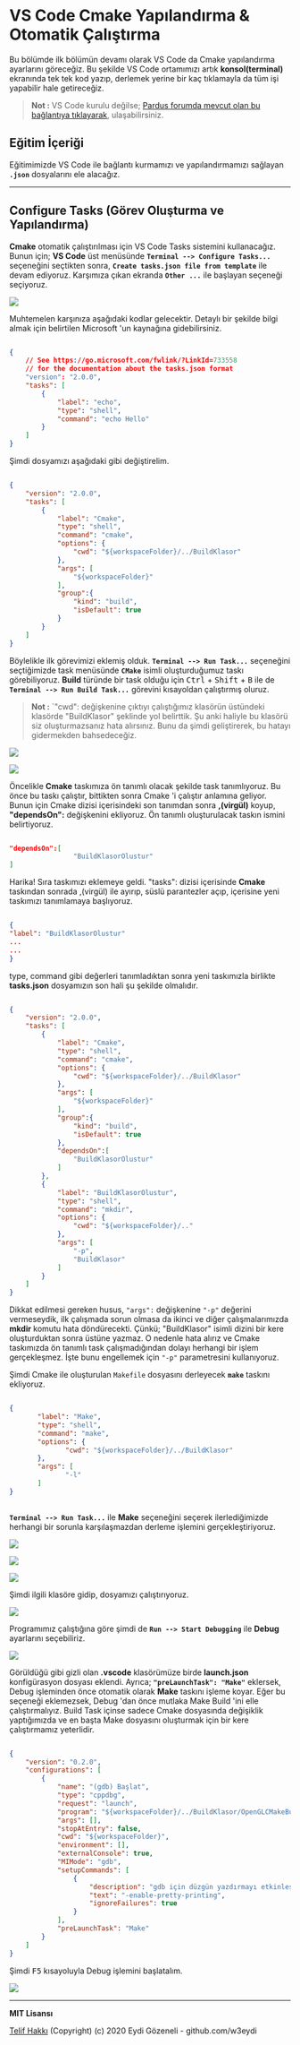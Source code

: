 # VS Code Cmake Yapılandırma & Otomatik Çalıştırma

Bu bölümde ilk bölümün devamı olarak VS Code da Cmake yapılandırma ayarlarını göreceğiz. Bu şekilde VS Code ortamımızı artık **konsol(terminal)** ekranında tek tek kod yazıp, derlemek yerine bir kaç tıklamayla da tüm işi yapabilir hale getireceğiz.
>**Not :** VS Code kurulu değilse; [Pardus forumda mevcut olan bu bağlantıya tıklayarak](https://forum.pardus.org.tr), ulaşabilirsiniz.

## Eğitim İçeriği

Eğitimimizde VS Code ile bağlantı kurmamızı ve yapılandırmamızı sağlayan **`.json`** dosyalarını ele alacağız.

---

## Configure Tasks (Görev Oluşturma ve Yapılandırma)

**Cmake** otomatik çalıştırılması için VS Code Tasks sistemini kullanacağız. Bunun için; **VS Code** üst menüsünde **`Terminal --> Configure Tasks...`** seçeneğini seçtikten sonra, **`Create tasks.json file from template`** ile devam ediyoruz. Karşımıza çıkan ekranda **`Other ...`** ile başlayan seçeneği seçiyoruz.

![](images/others.png)

Muhtemelen karşınıza aşağıdaki kodlar gelecektir. Detaylı bir şekilde bilgi almak için belirtilen Microsoft 'un kaynağına gidebilirsiniz.

```json

{
    // See https://go.microsoft.com/fwlink/?LinkId=733558
    // for the documentation about the tasks.json format
    "version": "2.0.0",
    "tasks": [
        {
            "label": "echo",
            "type": "shell",
            "command": "echo Hello"
        }
    ]
}

```

Şimdi dosyamızı aşağıdaki gibi değiştirelim.

```json

{
    "version": "2.0.0",
    "tasks": [
        {
            "label": "Cmake",
            "type": "shell",
            "command": "cmake",
            "options": {
                "cwd": "${workspaceFolder}/../BuildKlasor"
            },
            "args": [ 
                "${workspaceFolder}"
            ],
            "group":{
                "kind": "build",
                "isDefault": true
            }
        }
    ]
}

```

Böylelikle ilk görevimizi eklemiş olduk. **`Terminal --> Run Task...`** seçeneğini seçtiğimizde task menüsünde **`CMake`** isimli oluşturduğumuz taskı görebiliyoruz. **Build** türünde bir task olduğu için <kbd>Ctrl</kbd> + <kbd>Shift</kbd> + <kbd>B</kbd> ile de **`Terminal --> Run Build Task...`** görevini kısayoldan çalıştırmış oluruz.
>**Not :** `"cwd": değişkenine çıktıyı çalıştığımız klasörün üstündeki klasörde "BuildKlasor" şeklinde yol belirttik. Şu anki haliyle bu klasörü siz oluşturmazsanız hata alırsınız. Bunu da şimdi geliştirerek, bu hatayı gidermekden bahsedeceğiz.

![](images/run-task.png)

![](images/run-task-sonuc.png)

Öncelikle **Cmake** taskımıza ön tanımlı olacak şekilde task tanımlıyoruz. Bu önce bu taskı çalıştır, bittikten sonra Cmake 'i çalıştır anlamına geliyor. Bunun için Cmake dizisi içerisindeki son tanımdan sonra **,(virgül)** koyup, **"dependsOn":** değişkenini ekliyoruz. Ön tanımlı oluşturulacak taskın ismini belirtiyoruz.

```json

"dependsOn":[
                "BuildKlasorOlustur"
]

```

Harika! Sıra taskımızı eklemeye geldi. "tasks": dizisi içerisinde **Cmake** taskından sonrada ,(virgül) ile ayırıp, süslü parantezler açıp, içerisine yeni taskımızı tanımlamaya başlıyoruz.

```json

{
"label": "BuildKlasorOlustur"
...
...
}

```

type, command gibi değerleri tanımladıktan sonra yeni taskımızla birlikte **tasks.json** dosyamızın son hali şu şekilde olmalıdır.

```json

{
    "version": "2.0.0",
    "tasks": [
        {
            "label": "Cmake",
            "type": "shell",
            "command": "cmake",
            "options": {
                "cwd": "${workspaceFolder}/../BuildKlasor"
            },
            "args": [ 
                "${workspaceFolder}"
            ],
            "group":{
                "kind": "build",
                "isDefault": true
            },
            "dependsOn":[
                "BuildKlasorOlustur"
            ]
        },
        {
            "label": "BuildKlasorOlustur",
            "type": "shell",
            "command": "mkdir",
            "options": {
                "cwd": "${workspaceFolder}/.."
            },
            "args": [
                "-p", 
                "BuildKlasor"
            ]
        }
    ]
}

```

Dikkat edilmesi gereken husus, `"args":` değişkenine `"-p"` değerini vermeseydik, ilk çalışmada sorun olmasa da ikinci ve diğer çalışmalarımızda **mkdir** komutu hata döndürecekti. Çünkü; "BuildKlasor" isimli dizini bir kere oluşturduktan sonra üstüne yazmaz. O nedenle hata alırız ve Cmake taskımızda ön tanımlı task çalışmadığından dolayı herhangi bir işlem gerçekleşmez. İşte bunu engellemek için `"-p"` parametresini kullanıyoruz.

Şimdi Cmake ile oluşturulan `Makefile` dosyasını derleyecek **`make`** taskını ekliyoruz.

```json

{
       "label": "Make",
       "type": "shell",
       "command": "make",
       "options": {
              "cwd": "${workspaceFolder}/../BuildKlasor"
       },
       "args": [
              "-l"
       ]
}
        
```

**`Terminal --> Run Task...`** ile **Make** seçeneğini seçerek ilerlediğimizde herhangi bir sorunla karşılaşmazdan derleme işlemini gerçekleştiriyoruz.

![](images/make-run.png)

![](images/make-run2.png)

![](images/make-complete.png)

Şimdi ilgili klasöre gidip, dosyamızı çalıştırıyoruz.

![](images/calistir.png)

Programımız çalıştığına göre şimdi de **`Run --> Start Debugging`** ile **Debug** ayarlarını seçebiliriz.

![](images/debug-conf.png)

Görüldüğü gibi gizli olan **.vscode** klasörümüze birde **launch.json** konfigürasyon dosyası eklendi. Ayrıca; **`"preLaunchTask": "Make"`** eklersek, Debug işleminden önce otomatik olarak **Make** taskını işleme koyar. Eğer bu seçeneği eklemezsek, Debug 'dan önce mutlaka Make Build 'ini elle çalıştırmalıyız. Build Task içinse sadece Cmake dosyasında değişiklik yaptığımızda ve en başta Make dosyasını oluşturmak için bir kere çalıştırmamız yeterlidir. 

```json

{
    "version": "0.2.0",
    "configurations": [
        {
            "name": "(gdb) Başlat",
            "type": "cppdbg",
            "request": "launch",
            "program": "${workspaceFolder}/../BuildKlasor/OpenGLCMakeBuild",
            "args": [],
            "stopAtEntry": false,
            "cwd": "${workspaceFolder}",
            "environment": [],
            "externalConsole": true,
            "MIMode": "gdb",
            "setupCommands": [
                {
                    "description": "gdb için düzgün yazdırmayı etkinleştir",
                    "text": "-enable-pretty-printing",
                    "ignoreFailures": true
                }
            ],
            "preLaunchTask": "Make"
        }
    ]
}

```

Şimdi <kbd>F5</kbd> kısayoluyla Debug işlemini başlatalım.

![](images/debug-run.png)

---

**MIT Lisansı**

[Telif Hakkı](https://github.com/w3eydi/OpenGL-VSCode/blob/master/LICENSE) (Copyright) (c) 2020 Eydi Gözeneli - github.com/w3eydi
